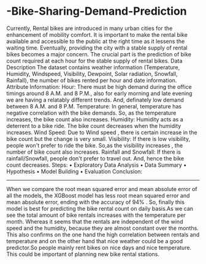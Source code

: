 # -Bike-Sharing-Demand-Prediction

Currently, Rental bikes are introduced in many urban cities for the enhancement of mobility comfort. It is important to make the rental bike available and accessible to the public at the right time as it lessens the waiting time. Eventually, providing the city with a stable supply of rental bikes becomes a major concern. The crucial part is the prediction of bike count required at each hour for the stable supply of rental bikes.
Data Description
The dataset contains weather information (Temperature, Humidity, Windspeed, Visibility, Dewpoint, Solar radiation, Snowfall, Rainfall), the number of bikes rented per hour and date information.
Attribute Information:
Hour:
There must be high demand during the office timings around 8 A.M. and 8 P.M., also for early morning and late evening we are having a relatably different trends. And, definately low demand between 8 A.M. and 8 P.M.
Temperature:
In general, temperature has negative correlation with the bike demands. So, as the temperature increases, the bike count also increases.
Humidity:
Humidity acts as a deterrent to a bike ride. The bike count decreases when the humidity increases.
Wind Speed:
Due to Wind speed , there is certain increase in the bike count but the change is very small.
Visibility:
If there is low visibility, people won't prefer to ride the bike. So,as the visibility increases , the number of bike count also increases.
Rainfall and Snowfall:
If there is rainfall/Snowfall, people don't prefer to travel out. And, hence the bike count decreases.
Steps:
•	Exploratory Data Analysis
•	Data Summary
•	Hypothesis
•	Model Building
•	Evaluation
Conclusion:
________________________________________
When we compare the root mean squared error and mean absolute error of all the models, the XGBoost model has less root mean squared error and mean absolute error, ending with the accuracy of 94% . So, finally this model is best for predicting the bike rental count on daily basis.As we can see the total amount of bike rentals increases with the temperature per month. Whereas it seems that the rentals are independent of the wind speed and the humidity, because they are almost constant over the months. This also confirms on the one hand the high correlation between rentals and temperature and on the other hand that nice weather could be a good predictor.So people mainly rent bikes on nice days and nice temperature. This could be important of planning new bike rental stations.




